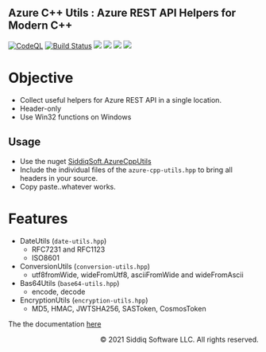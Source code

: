 Azure C++ Utils : Azure REST API Helpers for Modern C++
-------------------------------------------
<!-- badges -->
[![CodeQL](https://github.com/SiddiqSoft/azure-cpp-utils/actions/workflows/codeql-analysis.yml/badge.svg)](https://github.com/SiddiqSoft/azure-cpp-utils/actions/workflows/codeql-analysis.yml)
[![Build Status](https://dev.azure.com/siddiqsoft/siddiqsoft/_apis/build/status/SiddiqSoft.azure-cpp-utils?branchName=main)](https://dev.azure.com/siddiqsoft/siddiqsoft/_build/latest?definitionId=16&branchName=main)
![](https://img.shields.io/nuget/v/SiddiqSoft.AzureCppUtils)
![](https://img.shields.io/github/v/tag/SiddiqSoft/azure-cpp-utils)
![](https://img.shields.io/azure-devops/tests/siddiqsoft/siddiqsoft/16)
![](https://img.shields.io/azure-devops/coverage/siddiqsoft/siddiqsoft/16)
<!-- end badges -->

# Objective

- Collect useful helpers for Azure REST API in a single location.
- Header-only
- Use Win32 functions on Windows

## Usage
- Use the nuget [SiddiqSoft.AzureCppUtils](https://www.nuget.org/packages/SiddiqSoft.AzureCppUtils/)
- Include the individual files of the `azure-cpp-utils.hpp` to bring all headers in your source.
- Copy paste..whatever works.

# Features 

- DateUtils (`date-utils.hpp`)
  - RFC7231 and RFC1123
  - ISO8601
- ConversionUtils (`conversion-utils.hpp`)
  - utf8fromWide, wideFromUtf8, asciiFromWide and wideFromAscii
- Bas64Utils (`base64-utils.hpp`)
  - encode, decode
- EncryptionUtils (`encryption-utils.hpp`)
  - MD5, HMAC, JWTSHA256, SASToken, CosmosToken  

The the documentation [here](https://siddiqsoft.github.io/azure-cpp-utils/html/index.html)

<p align="right">
&copy; 2021 Siddiq Software LLC. All rights reserved.
</p>
